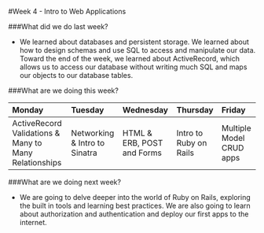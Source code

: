 #Week 4 - Intro to Web Applications

###What did we do last week?
- We learned about databases and persistent storage. We learned about how to design schemas and use SQL to access and manipulate our data. Toward the end of the week, we learned about ActiveRecord, which allows us to access our database without writing much SQL and maps our objects to our database tables.

###What are we doing this week?

|Monday         | Tuesday         |Wednesday        |Thursday         |  Friday
|:-----         |:-----           |:-----           |:-----           |:----- 
ActiveRecord Validations & Many to Many Relationships | Networking & Intro to Sinatra | HTML & ERB, POST and Forms | Intro to Ruby on Rails | Multiple Model CRUD apps 

###What are we doing next week?
- We are going to delve deeper into the world of Ruby on Rails, exploring the built in tools and learning best practices. We are also going to learn about authorization and authentication and deploy our first apps to the internet.
